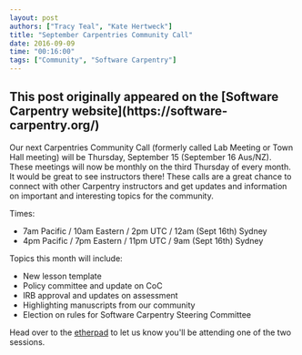 ```yaml
---
layout: post
authors: ["Tracy Teal", "Kate Hertweck"]
title: "September Carpentries Community Call"
date: 2016-09-09
time: "00:16:00"
tags: ["Community", "Software Carpentry"]
---
```


<h2>This post originally appeared on the [Software Carpentry website](https://software-carpentry.org/)</h2>

Our next Carpentries Community Call (formerly called Lab Meeting or 
Town Hall meeting) will be Thursday, September 15 (September 16 Aus/NZ). These meetings will now be 
monthly on the third Thursday of every month. It would be great to 
see instructors there! These calls are a great chance to connect with 
other Carpentry instructors and get updates and information on 
important and interesting topics for the community. 

Times: 
* 7am Pacific / 10am Eastern / 2pm UTC / 12am (Sept 16th) Sydney
* 4pm Pacific / 7pm Eastern / 11pm UTC / 9am (Sept 16th) Sydney

Topics this month will include:
* New lesson template
* Policy committee and update on CoC
* IRB approval and updates on assessment 
* Highlighting manuscripts from our community
* Election on rules for Software Carpentry Steering Committee

Head over to the [etherpad](http://pad.software-carpentry.org/community-call-2016-09-15) 
to let us know you'll be attending one of the two sessions.

